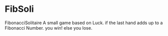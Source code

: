 # FibSoli
FibonacciSolitaire 
A small game based on Luck.
if the last hand  adds up to a Fibonacci Number. you win!
else you lose.
